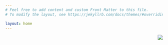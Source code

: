 ```yaml
---
# Feel free to add content and custom Front Matter to this file.
# To modify the layout, see https://jekyllrb.com/docs/themes/#overriding-theme-defaults

layout: home
---
```

<ul>
<link rel="stylesheet" href="foto_yo.css">
<img style="float: right;" src="/poperagnarok/foto_yo.jpg" name="foto_yo">
</ul>